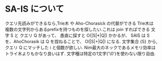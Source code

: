 # SA-IS について
クエリ先読みができるなら,Trie木 や Aho-Chorasick の代替ができる
Trie木は複数の文字列からあるprefixを持つものを探したい.これは join すればできる
文字 S と クエリ Q があって、 愚直に探すと O(|S|*|Q|) かかるが、
SAIS は S を、AhoChorasik は Q を捏ねることで、 O(|S|+|Q|) になる.
文字集合 {S} から,クエリ Q にマッチした i と個数が欲しい.
Nim最大のネックであるメモリ効率はトライ木よりもかなり良いはず.
文字種は特定の1文字('\0')を使わない限り自由.
